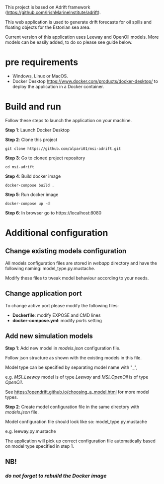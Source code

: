 This project is based on Adrift framework (https://github.com/IrishMarineInstitute/adrift).

This web application is used to generate drift forecasts for oil spills and floating objects for the Estonian sea area.

Current version of this application uses Leeway and OpenOil models. More models can be easily added, to do so please see guide below.

# pre requirements
- Windows, Linux or MacOS.
- Docker Desktop https://www.docker.com/products/docker-desktop/ to deploy the application in a Docker container.

# Build and run
Follow these steps to launch the application on your machine.

**Step 1**: Launch Docker Desktop

**Step 2**: Clone this project

```git clone https://github.com/alpari01/msi-adrift.git```

**Step 3**: Go to cloned project repository

```cd msi-adrift```

**Step 4**: Build docker image

```docker-compose build .```

**Step 5**: Run docker image

```docker-compose up -d```

**Step 6**: 
In browser go to https://localhost:8080

# Additional configuration
## Change existing models configuration
All models configuration files are stored in _webapp_ directory and have the following naming: model_type.py.mustache.

Modify these files to tweak model behaviour according to your needs.

## Change application port
To change active port please modify the following files:

- **Dockerfile**: modify EXPOSE and CMD lines
- **docker-compose.yml**: modify _ports_ setting

## Add new simulation models
**Step 1**: Add new model in _models.json_ configuration file.

Follow json structure as shown with the existing models in this file.

Model type can be specified by separating model name with "_",

e.g. _MSI_Leeway_ model is of type _Leeway_ and _MSI_OpenOil_ is of type _OpenOil_.

See https://opendrift.github.io/choosing_a_model.html for more model types.

**Step 2**: Create model configuration file in the same directory with _models.json_ file.

Model configuration file should look like so: model_type.py.mustache

e.g. leeway.py.mustache

The application will pick up correct configuration file automatically based on model type specified in step 1.


## **NB!**
### _do not forget to rebuild the Docker image_
